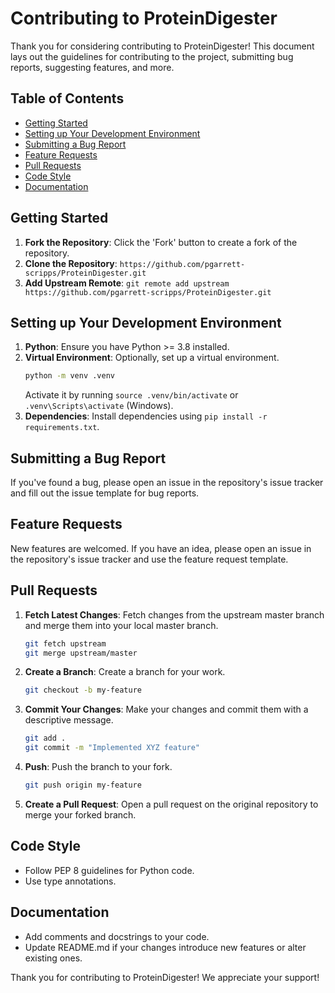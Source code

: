 # Contributing to ProteinDigester

Thank you for considering contributing to ProteinDigester! This document lays out the guidelines for contributing to the project, submitting bug reports, suggesting features, and more.

## Table of Contents

- [Getting Started](#getting-started)
- [Setting up Your Development Environment](#setting-up-your-development-environment)
- [Submitting a Bug Report](#submitting-a-bug-report)
- [Feature Requests](#feature-requests)
- [Pull Requests](#pull-requests)
- [Code Style](#code-style)
- [Documentation](#documentation)

## Getting Started

1. **Fork the Repository**: Click the 'Fork' button to create a fork of the repository.
2. **Clone the Repository**: `https://github.com/pgarrett-scripps/ProteinDigester.git`
3. **Add Upstream Remote**: `git remote add upstream https://github.com/pgarrett-scripps/ProteinDigester.git`

## Setting up Your Development Environment

1. **Python**: Ensure you have Python >= 3.8 installed.
2. **Virtual Environment**: Optionally, set up a virtual environment.
   ```bash
   python -m venv .venv
   ```
   Activate it by running `source .venv/bin/activate` or `.venv\Scripts\activate` (Windows).
3. **Dependencies**: Install dependencies using `pip install -r requirements.txt`.

## Submitting a Bug Report

If you've found a bug, please open an issue in the repository's issue tracker and fill out the issue template for bug reports.

## Feature Requests

New features are welcomed. If you have an idea, please open an issue in the repository's issue tracker and use the feature request template.

## Pull Requests

1. **Fetch Latest Changes**: Fetch changes from the upstream master branch and merge them into your local master branch.
   ```bash
   git fetch upstream
   git merge upstream/master
   ```
2. **Create a Branch**: Create a branch for your work.
   ```bash
   git checkout -b my-feature
   ```
3. **Commit Your Changes**: Make your changes and commit them with a descriptive message.
   ```bash
   git add .
   git commit -m "Implemented XYZ feature"
   ```
4. **Push**: Push the branch to your fork.
   ```bash
   git push origin my-feature
   ```
5. **Create a Pull Request**: Open a pull request on the original repository to merge your forked branch.

## Code Style

- Follow PEP 8 guidelines for Python code.
- Use type annotations.

## Documentation

- Add comments and docstrings to your code.
- Update README.md if your changes introduce new features or alter existing ones.

Thank you for contributing to ProteinDigester! We appreciate your support!
